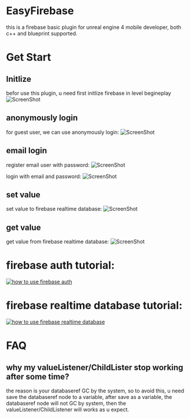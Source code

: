 # EasyFirebase
this is a firebase basic plugin for unreal engine 4 mobile developer, both c++ and blueprint supported.


# Get Start

 ## Initlize
 befor use this plugin, u need first initlize firebase in level begineplay
 ![ScreenShot](img/initlize.PNG)

 ## anonymously login
 for guest user, we can use anonymously login:
 ![ScreenShot](img/anonymously.PNG)

 ## email login
 register email user with password:
 ![ScreenShot](img/create_email_user.PNG)
 
 login with email and password:
 ![ScreenShot](img/loginemailuser.PNG)

 ## set value
 set value to firebase realtime database:
  ![ScreenShot](img/setvalue.PNG)

 ## get value
 get value from firebase realtime database:
  ![ScreenShot](img/readvalue.PNG)


# firebase auth tutorial:
[![how to use firebase auth](https://i.ytimg.com/vi/10d-iv9P6Jk/hqdefault.jpg?sqp=-oaymwEZCNACELwBSFXyq4qpAwsIARUAAIhCGAFwAQ==&rs=AOn4CLDV22XRSmrQsG8bx0XYITL7P83frg)](https://youtu.be/10d-iv9P6Jk)

# firebase realtime database tutorial:
[![how to use firebase realtime database](https://i.ytimg.com/vi/5aQ6J3tj3CU/hqdefault.jpg?sqp=-oaymwEZCNACELwBSFXyq4qpAwsIARUAAIhCGAFwAQ==&rs=AOn4CLApWT56tCHFuqmGY3cH3G6W9PL1Ww)](https://youtu.be/5aQ6J3tj3CU)

# FAQ
## why my valueListener/ChildLister stop working after some time?
 the reason is your databaseref GC by the system, so to avoid this, u need save the databaseref node to a variable,
 after save as a variable, the databaseref node will not GC by system, then the valueListener/ChildListener will works as u expect.


